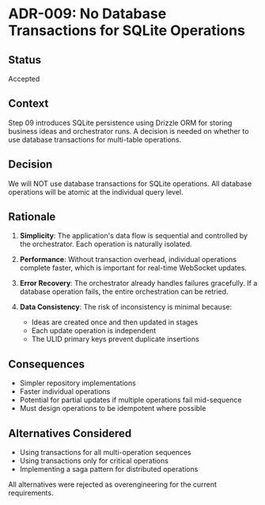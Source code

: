 # ADR-009: No Database Transactions for SQLite Operations

## Status
Accepted

## Context
Step 09 introduces SQLite persistence using Drizzle ORM for storing business ideas and orchestrator runs. A decision is needed on whether to use database transactions for multi-table operations.

## Decision
We will NOT use database transactions for SQLite operations. All database operations will be atomic at the individual query level.

## Rationale
1. **Simplicity**: The application's data flow is sequential and controlled by the orchestrator. Each operation is naturally isolated.

2. **Performance**: Without transaction overhead, individual operations complete faster, which is important for real-time WebSocket updates.

3. **Error Recovery**: The orchestrator already handles failures gracefully. If a database operation fails, the entire orchestration can be retried.

4. **Data Consistency**: The risk of inconsistency is minimal because:
   - Ideas are created once and then updated in stages
   - Each update operation is independent
   - The ULID primary keys prevent duplicate insertions

## Consequences
- Simpler repository implementations
- Faster individual operations
- Potential for partial updates if multiple operations fail mid-sequence
- Must design operations to be idempotent where possible

## Alternatives Considered
- Using transactions for all multi-operation sequences
- Using transactions only for critical operations
- Implementing a saga pattern for distributed operations

All alternatives were rejected as overengineering for the current requirements.